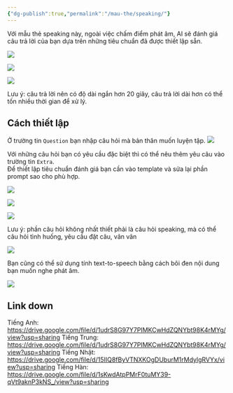 ```yaml
---
{"dg-publish":true,"permalink":"/mau-the/speaking/"}
---
```


Với mẫu thẻ speaking này, ngoài việc chấm điểm phát âm, AI sẽ đánh giá câu trả lời của bạn dựa trên những tiêu chuẩn đã được thiết lập sẵn.

![](https://i.imgur.com/0B80Tvd.png)

![](https://i.imgur.com/CQTLCYM.png)

![](https://i.imgur.com/JyjGJ4c.png)

Lưu ý: câu trả lời nên có độ dài ngắn hơn 20 giây, câu trả lời dài hơn có thể tốn nhiều thời gian để xử lý.
## Cách thiết lập 

Ở trường tin `Question` bạn nhập câu hỏi mà bản thân muốn luyện tập.
![](https://i.imgur.com/vIh2PyE.png)

Với những câu hỏi bạn có yêu cầu đặc biệt thì có thể nêu thêm yêu câu vào trường tin `Extra`.  
Để thiết lập tiêu chuẩn đánh giá bạn cần vào template và sửa lại phần prompt sao cho phù hợp.

![](https://i.imgur.com/zByLvQb.png)

![](https://i.imgur.com/8rYVz6R.png)

![](https://i.imgur.com/azdwnS6.png)

Lưu ý: phần câu hỏi không nhất thiết phải là câu hỏi speaking, mà có thể câu hỏi tình huống, yêu cầu đặt câu, vân vân

![](https://i.imgur.com/aag8bDL.png)

Bạn cũng có thể sử dụng tính text-to-speech bằng cách bôi đen nội dung bạn muốn nghe phát âm.

![](https://i.imgur.com/U05ajna.png)

## Link down

Tiếng Anh: https://drive.google.com/file/d/1udrS8G97Y7PIMKCwHdZQNYbt98K4rMYg/view?usp=sharing
Tiếng Trung: https://drive.google.com/file/d/1udrS8G97Y7PIMKCwHdZQNYbt98K4rMYg/view?usp=sharing
Tiếng Nhật: https://drive.google.com/file/d/15IIQ8fByVTNXKOgDUburM1rMdylgRVYx/view?usp=sharing
Tiếng Hàn: https://drive.google.com/file/d/1sKwdAtpPMrF0tuMY39-qVt9aknP3kNS_/view?usp=sharing
